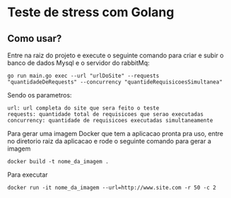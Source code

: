 # Teste de stress com Golang


## Como usar?

Entre na raiz do projeto e execute o seguinte comando para criar e subir o banco de dados Mysql e o servidor do rabbitMq:

```
go run main.go exec --url "urlDoSite" --requests "quantidadeDeRequests" --concurrency "quantideRequisicoesSimultanea"
```

Sendo os parametros:

```
url: url completa do site que sera feito o teste
requests: quantidade total de requisicoes que serao executadas
concurrency: quantidade de requisicoes executadas simultaneamente
```

Para gerar uma imagem Docker que tem a aplicacao pronta pra uso, entre no diretorio raiz da aplicacao e rode o seguinte comando para gerar a 
imagem

```
docker build -t nome_da_imagem .
```

Para executar

```
docker run -it nome_da_imagem --url=http://www.site.com -r 50 -c 2
```